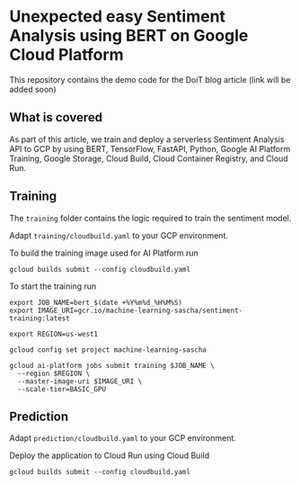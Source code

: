 # Unexpected easy Sentiment Analysis using BERT on Google Cloud Platform

This repository contains the demo code for the DoiT blog article (link will be added soon) 

## What is covered
As part of this article, we train and deploy a serverless Sentiment Analysis API to GCP by using BERT, TensorFlow, FastAPI, Python, Google AI Platform Training, Google Storage, Cloud Build, Cloud Container Registry, and Cloud Run.


## Training

The `training` folder contains the logic required to train the sentiment model. 

Adapt `training/cloudbuild.yaml` to your GCP environment.

To build the training image used for AI Platform run

```
gcloud builds submit --config cloudbuild.yaml
```

To start the training run
```
export JOB_NAME=bert_$(date +%Y%m%d_%H%M%S)
export IMAGE_URI=gcr.io/machine-learning-sascha/sentiment-training:latest

export REGION=us-west1

gcloud config set project machine-learning-sascha 

gcloud ai-platform jobs submit training $JOB_NAME \
  --region $REGION \
  --master-image-uri $IMAGE_URI \
  --scale-tier=BASIC_GPU
```

## Prediction

Adapt `prediction/cloudbuild.yaml` to your GCP environment.

Deploy the application to Cloud Run using Cloud Build
```
gcloud builds submit --config cloudbuild.yaml
```